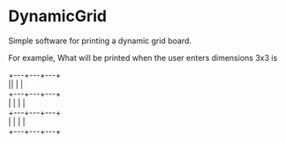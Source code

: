 # DynamicGrid
Simple software for printing a dynamic grid board.

For example,
What will be printed when the user enters dimensions 3x3 is

+---+---+---+<br />
||   |   |<br />
+---+---+---+<br />
|   |   |   |<br />
+---+---+---+<br />
|   |   |   |<br />
+---+---+---+<br />
